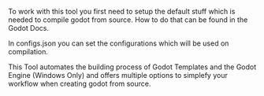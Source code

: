 To work with this tool you first need to setup the default stuff which is needed to compile godot from source.
How to do that can be found in the Godot Docs.

In configs.json you can set the configurations which will be used on compilation.

This Tool automates the building process of Godot Templates and the Godot Engine (Windows Only) and offers multiple options to simplefy your workflow when creating godot from source.
